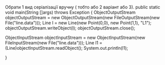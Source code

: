 Обрати 1 вид серіалізації вручну ( тобто або 2 варіант або 3).
public static void main(String []args) throws Exception {
ObjectOutputStream objectOutputStream =
new ObjectOutputStream(new FileOutputStream(new File("line.data")));
Line l = new Line(new Point(0,0), new Point(1,1), "L1");
objectOutputStream.writeObject(l);
objectOutputStream.close();

ObjectInputStream objectInputStream = new ObjectInputStream(new FileInputStream(new File("line.data")));
Line l1 = (Line)objectInputStream.readObject();
System.out.println(l1);


}